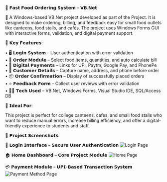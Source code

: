🍔 𝗙𝗮𝘀𝘁 𝗙𝗼𝗼𝗱 𝗢𝗿𝗱𝗲𝗿𝗶𝗻𝗴 𝗦𝘆𝘀𝘁𝗲𝗺 – 𝗩𝗕.𝗡𝗲𝘁

🚀 A Windows-based VB.Net project developed as part of the Project. It is designed to make ordering, billing, and feedback easy for small food outlets like canteens, food stalls, and cafés. The project uses Windows Forms GUI with interactive forms, validation, and digital payment support.

🔧 𝗞𝗲𝘆 𝗙𝗲𝗮𝘁𝘂𝗿𝗲𝘀:

• 🖥 𝗟𝗼𝗴𝗶𝗻 𝗦𝘆𝘀𝘁𝗲𝗺 –  User authentication with error validation <br>
• 🍟 𝗢𝗿𝗱𝗲𝗿 𝗠𝗼𝗱𝘂𝗹𝗲 – Select food items, quantities, and auto calculate bill <br>
• 💸 𝗗𝗶𝗴𝗶𝘁𝗮𝗹 𝗣𝗮𝘆𝗺𝗲𝗻𝘁𝘀 –  Links for UPI, Paytm, Google Pay, and PhonePe <br>
• 📝 𝗖𝘂𝘀𝘁𝗼𝗺𝗲𝗿 𝗗𝗲𝘁𝗮𝗶𝗹𝘀 – Capture name, address, and phone before order <br>
• 📦 𝗢𝗿𝗱𝗲𝗿 𝗖𝗼𝗻𝗳𝗶𝗿𝗺𝗮𝘁𝗶𝗼𝗻 – Display of successfully placed orders <br>
• ⭐ 𝗙𝗲𝗲𝗱𝗯𝗮𝗰𝗸 𝗙𝗼𝗿𝗺 –  Collect user reviews with error validation <br>
• 👨‍💻 𝗧𝗲𝗰𝗵 𝗨𝘀𝗲𝗱 – VB.Net, Windows Forms, Visual Studio IDE, SQL/Access DB <br>

🎯 𝗜𝗱𝗲𝗮𝗹 𝗙𝗼𝗿:

This project is perfect for college canteens, cafés, and small food stalls who want to reduce manual errors, increase billing efficiency, and offer a digital-friendly experience to students and staff.

📸 𝗣𝗿𝗼𝗷𝗲𝗰𝘁 𝗦𝗰𝗿𝗲𝗲𝗻𝘀𝗵𝗼𝘁𝘀:

🔐 𝗟𝗼𝗴𝗶𝗻 𝗜𝗻𝘁𝗲𝗿𝗳𝗮𝗰𝗲 – 𝗦𝗲𝗰𝘂𝗿𝗲 𝗨𝘀𝗲𝗿 𝗔𝘂𝘁𝗵𝗲𝗻𝘁𝗶𝗰𝗮𝘁𝗶𝗼𝗻
![Login Page](https://github.com/user-attachments/assets/12d3a029-7842-477e-b597-26315f329fea)

🏠 𝗛𝗼𝗺𝗲 𝗗𝗮𝘀𝗵𝗯𝗼𝗮𝗿𝗱 – 𝗖𝗼𝗿𝗲 𝗣𝗿𝗼𝗷𝗲𝗰𝘁 𝗠𝗼𝗱𝘂𝗹𝗲
![Home Page](https://github.com/user-attachments/assets/dfbc4879-ce19-4fa6-ad23-7e1faea8b45f)

💳 𝗣𝗮𝘆𝗺𝗲𝗻𝘁 𝗠𝗼𝗱𝘂𝗹𝗲 – 𝗨𝗣𝗜-𝗕𝗮𝘀𝗲𝗱 𝗧𝗿𝗮𝗻𝘀𝗮𝗰𝘁𝗶𝗼𝗻 𝗦𝘆𝘀𝘁𝗲𝗺
![Payment Method Page](https://github.com/user-attachments/assets/90b54a7e-f455-402f-a3ff-9640ecea2df1)




